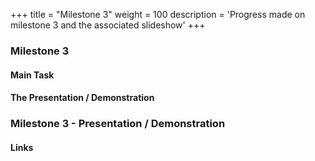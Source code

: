 +++
title = "Milestone 3"
weight = 100
description = 'Progress made on milestone 3 and the associated slideshow'
+++

### Milestone 3
#### Main Task
<!-- 1. Your task is to demonstrate your progress toward the goals you previously established for Milestone 3. -->

#### The Presentation / Demonstration
<!-- 1. Each project team should plan to present for about 50-60 minutes. Larger teams (with multiple sub-teams) will likely go longer than that. There will likely also be an extensive question and answer period.
2. You should use presentation software such as PowerPoint or Google Slides. Your slides should contain brief bulleted points and graphics (tables, diagrams, screen captures, wire frames) that provide overall context for your bullet points. Slides should not be a “wall of text”, and please avoid reading your slides or from a prepared script.
3. Your presentation should include the following elements:
    - Provide a brief description of the project.
    - Provide a high-level overview of your system architecture.
    - Explain what tools/technologies you are using, and what role they play in your project development.
    - Explain what parts of your design are implemented, and which parts remain to be implemented by referencing your updated UML diagram(s) and Database Schema.
    - Demonstrate the system in action. Walk through your UI (and/or internal workflow) and explain the Use Case functionality it demonstrates.
    - Discuss your automated test strategy, and run your unit tests to demonstrate your testing framework, and describe what is happening.
    - Briefly talk about how you plan to evolve the system to implement the remaining functionality. -->

### Milestone 3 - Presentation / Demonstration
#### Links
<!--The Google Slides presentation for milestone 3 can be found [here](https://docs.google.com/presentation/d/1B1IqRi4EUI_bNiHbd2gFcw-_cXb28odkpW_nUKhyOqo/edit?usp=sharing). -->

<!--![Milestone 3 Presentation](MS1Title.png)-->
